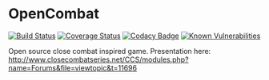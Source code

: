 # OpenCombat

[![Build Status](https://travis-ci.org/buxx/OpenCombat.svg?branch=master)](https://travis-ci.org/buxx/OpenCombat) [![Coverage Status](https://coveralls.io/repos/github/buxx/OpenCombat/badge.svg?branch=master)](https://coveralls.io/github/buxx/OpenCombat?branch=master) [![Codacy Badge](https://api.codacy.com/project/badge/Grade/917ff3fc2e184dd5a001c4571d5c583f)](https://www.codacy.com/app/sevajol.bastien/OpenCombat?utm_source=github.com&amp;utm_medium=referral&amp;utm_content=buxx/OpenCombat&amp;utm_campaign=Badge_Grade) [![Known Vulnerabilities](https://snyk.io/test/github/buxx/opencombat/badge.svg?targetFile=requirements.txt)](https://snyk.io/test/github/buxx/opencombat?targetFile=requirements.txt)

Open source close combat inspired game. Presentation here: http://www.closecombatseries.net/CCS/modules.php?name=Forums&file=viewtopic&t=11696
